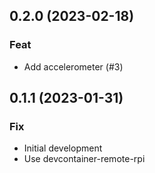 ## 0.2.0 (2023-02-18)

### Feat

- Add accelerometer (#3)

## 0.1.1 (2023-01-31)

### Fix

- Initial development
- Use devcontainer-remote-rpi
